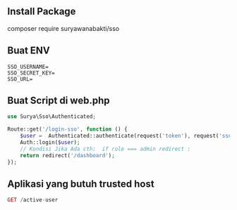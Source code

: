## Install Package
composer require suryawanabakti/sso

## Buat ENV
```env
SSO_USERNAME=
SSO_SECRET_KEY=
SSO_URL=
```

## Buat Script di web.php
```php
use Surya\Sso\Authenticated;

Route::get('/login-sso', function () {
    $user =  Authenticated::authenticate(request('token'), request('sso_token'), request('app_url'));
    Auth::login($user);
    // Kondisi Jika Ada cth:  if role === admin redirect :
    return redirect('/dashboard');
});
```

## Aplikasi yang butuh trusted host
```php
GET /active-user
```






